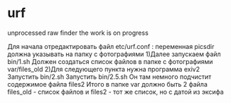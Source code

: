 # urf
unprocessed raw finder
the work is on progress

Для начала отредактировать файл etc/urf.conf :
переменная picsdir должна указывать на папку с фотографиями
1)Далее запускаем файл bin/1.sh
Должен создаться список файлов в папке с фотографиями var/files_old
2)Для следующего пункта нужна программа exiv2
Запустить bin/2.sh
Запустить bin/2.5.sh
Он там немного подчистит содержимое файла files2
Итого в папке var должно быть 2 файла files_old - список файлов и files2 - тот же список, но с датой из эксифа
